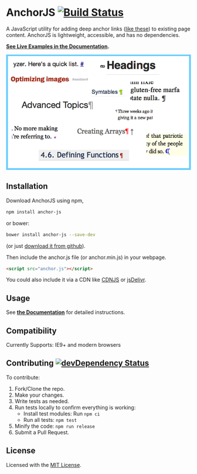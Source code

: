 # AnchorJS [![Build Status](https://img.shields.io/travis/bryanbraun/anchorjs/master.svg?style=flat)](https://travis-ci.org/bryanbraun/anchorjs)

A JavaScript utility for adding deep anchor links ([like these](https://ux.stackexchange.com/q/36304/33248)) to existing page content. AnchorJS is lightweight, accessible, and has no dependencies.

**[See Live Examples in the Documentation](https://www.bryanbraun.com/anchorjs/#examples).**

![Anchoring links](docs/img/anchoring-links.png)

## Installation

Download AnchorJS using npm,

```bash
npm install anchor-js
```

or bower:

```bash
bower install anchor-js --save-dev
```

(or just [download it from github](https://github.com/bryanbraun/anchorjs/releases)).

Then include the anchor.js file (or anchor.min.js) in your webpage.

```html
<script src="anchor.js"></script>
```

You could also include it via a CDN like [CDNJS](https://cdnjs.com/libraries/anchor-js) or [jsDelivr](https://www.jsdelivr.com/projects/anchorjs).

## Usage
See **[the Documentation](https://www.bryanbraun.com/anchorjs/#basic-usage)** for detailed instructions.

## Compatibility
Currently Supports: IE9+ and modern browsers

## Contributing [![devDependency Status](https://img.shields.io/david/dev/bryanbraun/anchorjs.svg?style=flat)](https://david-dm.org/bryanbraun/anchorjs#info=devDependencies)
To contribute:

1. Fork/Clone the repo.
2. Make your changes.
3. Write tests as needed.
4. Run tests locally to confirm everything is working:
   - Install test modules: Run `npm ci`
   - Run all tests: `npm test`
5. Minify the code: `npm run release`
6. Submit a Pull Request.

## License
Licensed with the [MIT License](https://opensource.org/licenses/MIT).

